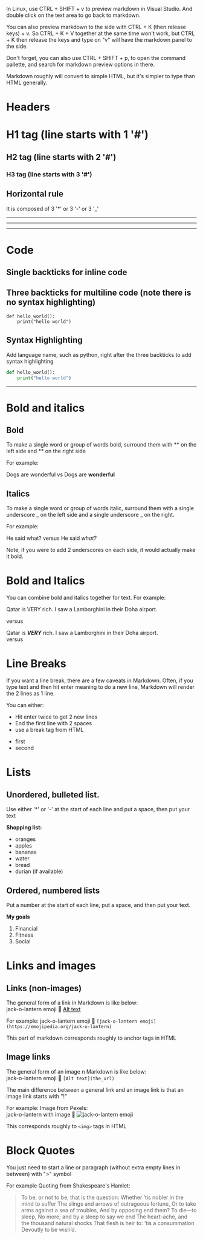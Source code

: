 In Linux, use CTRL + SHIFT + v to preview markdown in Visual Studio. And double click on the text area to go back to markdown.

You can also preview markdown to the side with CTRL + K (then release keys) + v. So CTRL + K + V together at the same time won't work, but CTRL + K then release the keys and type on "v" will have the markdown panel to the side.

Don't forget, you can also use CTRL + SHIFT + p, to open the command pallette, and search for markdown preview options in there.


Markdown roughly will convert to simple HTML, but it's simpler to type than HTML generally.

# Headers
# H1 tag (line starts with 1 '#')
## H2 tag (line starts with 2 '#')
### H3 tag (line starts with 3 '#')

## Horizontal rule
It is composed of 3 '*' or 3  '-' or 3 '_'
***
---
___

# Code

## Single backticks for inline code

## Three backticks for multiline code (note there is no syntax highlighting)
```
def hello_world():
    print("hello world")
```

## Syntax Highlighting
Add language name, such as python, right after the three backticks to add syntax highlighting

```python
def hello_world():
    print("hello world")
```

---

# Bold and italics

## Bold
To make a single word or group of words bold, surround them with ** on the left side and ** on the right side

For example:

Dogs are wonderful vs Dogs are **wonderful**

## Italics
To make a single word or group of words italic, surround them with a single underscore _ on the left side and a single underscore _ on the right.

For example:

He said what? versus He said _what?_


Note, if you were to add 2 underscores on each side, it would actually make it bold.

# Bold and Italics

You can combine bold and italics together for text. For example:

Qatar is VERY rich. I saw a Lamborghini in their Doha airport.

versus

Qatar is _**VERY**_ rich. I saw a Lamborghini in their Doha airport.  
versus


# Line Breaks
If you want a line break, there are a few caveats in Markdown. Often, if you type text and then hit enter meaning to do a new line, Markdown will render the 2 lines as 1 line.

You can either:

* Hit enter twice to get 2 new lines
* End the first line with 2 spaces
* use a break tag from HTML

- first
- second

# Lists

## Unordered, bulleted list.

Use either '*' or '-' at the start of each line and put a space, then put your text

**Shopping list:**
* oranges
* apples
* bananas
* water
* bread
* durian (if available)

## Ordered, numbered lists

Put a number at the start of each line, put a space, and then put your text.

<strong>My goals</strong>
1. Financial
2. Fitness
3. Social

# Links and images

## Links (non-images)
The general form of a link in Markdown is like below:  
jack-o-lantern emoji 🎃 [Alt text](the_url)

For example:
jack-o-lantern emoji 🎃 ```[jack-o-lantern emoji](https://emojipedia.org/jack-o-lantern)```

This part of markdown corresponds roughly to anchor tags in HTML

## Image links
The general form of an image n Markdown is like below:  
jack-o-lantern emoji 🎃 ```[Alt text](the_url)```

The main difference between a general link and an image link is that an image link starts with "!"

For example:
Image from Pexels:  
jack-o-lantern with image 🎃 ![jack-o-lantern emoji](https://images.pexels.com/photos/236277/pexels-photo-236277.jpeg)

This corresponds roughly to `<img>` tags in HTML


# Block Quotes

You just need to start a line or paragraph (without extra empty lines in between) with ">" symbol

For example
Quoting from Shakespeare's Hamlet:

>To be, or not to be, that is the question:
Whether ’tis nobler in the mind to suffer
The slings and arrows of outrageous fortune,
Or to take arms against a sea of troubles,
And by opposing end them? To die—to sleep,
No more; and by a sleep to say we end
The heart-ache, and the thousand natural shocks
That flesh is heir to: ’tis a consummation
Devoutly to be wish’d.